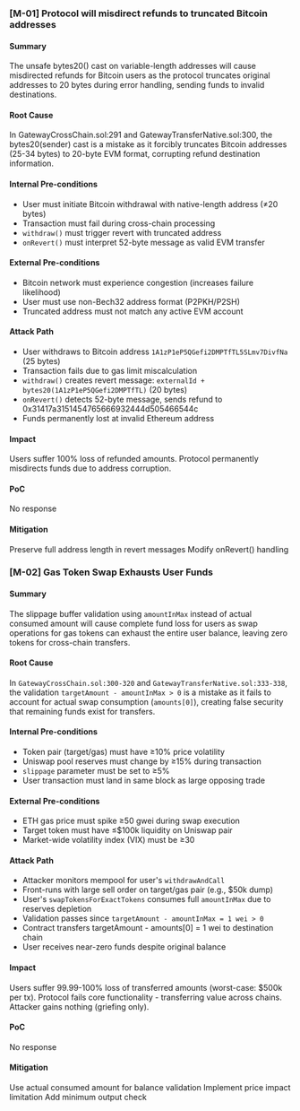 
### [M-01] Protocol will misdirect refunds to truncated Bitcoin addresses
#### Summary
The unsafe bytes20() cast on variable-length addresses will cause misdirected refunds for Bitcoin users as the protocol truncates original addresses to 20 bytes during error handling, sending funds to invalid destinations.

#### Root Cause
In GatewayCrossChain.sol:291 and GatewayTransferNative.sol:300, the bytes20(sender) cast is a mistake as it forcibly truncates Bitcoin addresses (25-34 bytes) to 20-byte EVM format, corrupting refund destination information.

#### Internal Pre-conditions
- User must initiate Bitcoin withdrawal with native-length address (≠20 bytes)
- Transaction must fail during cross-chain processing
- `withdraw()` must trigger revert with truncated address
- `onRevert()` must interpret 52-byte message as valid EVM transfer
  
#### External Pre-conditions
- Bitcoin network must experience congestion (increases failure likelihood)
- User must use non-Bech32 address format (P2PKH/P2SH)
- Truncated address must not match any active EVM account
  
#### Attack Path
- User withdraws to Bitcoin address `1A1zP1eP5QGefi2DMPTfTL5SLmv7DivfNa` (25 bytes)
- Transaction fails due to gas limit miscalculation
- `withdraw()` creates revert message: `externalId + bytes20(1A1zP1eP5QGefi2DMPTfTL)` (20 bytes)
- `onRevert()` detects 52-byte message, sends refund to 0x31417a3151454765666932444d505466544c
- Funds permanently lost at invalid Ethereum address
  
#### Impact
Users suffer 100% loss of refunded amounts. Protocol permanently misdirects funds due to address corruption.

#### PoC
No response

#### Mitigation
Preserve full address length in revert messages
Modify onRevert() handling


### [M-02] Gas Token Swap Exhausts User Funds
#### Summary
The slippage buffer validation using `amountInMax` instead of actual consumed amount will cause complete fund loss for users as swap operations for gas tokens can exhaust the entire user balance, leaving zero tokens for cross-chain transfers.

#### Root Cause
In `GatewayCrossChain.sol:300-320` and `GatewayTransferNative.sol:333-338`, the validation `targetAmount - amountInMax > 0` is a mistake as it fails to account for actual swap consumption (`amounts[0]`), creating false security that remaining funds exist for transfers.

#### Internal Pre-conditions
- Token pair (target/gas) must have ≥10% price volatility
- Uniswap pool reserves must change by ≥15% during transaction
- `slippage` parameter must be set to ≥5%
- User transaction must land in same block as large opposing trade
  
#### External Pre-conditions
- ETH gas price must spike ≥50 gwei during swap execution
- Target token must have ≤$100k liquidity on Uniswap pair
- Market-wide volatility index (VIX) must be ≥30
  
#### Attack Path
- Attacker monitors mempool for user's `withdrawAndCall`
- Front-runs with large sell order on target/gas pair (e.g., $50k dump)
- User's `swapTokensForExactTokens` consumes full `amountInMax` due to reserves depletion
- Validation passes since `targetAmount - amountInMax = 1 wei > 0`
- Contract transfers targetAmount - amounts[0] = 1 wei to destination chain
- User receives near-zero funds despite original balance

  
#### Impact
Users suffer 99.99-100% loss of transferred amounts (worst-case: $500k per tx). Protocol fails core functionality - transferring value across chains. Attacker gains nothing (griefing only).

#### PoC
No response

#### Mitigation
Use actual consumed amount for balance validation
Implement price impact limitation
Add minimum output check
